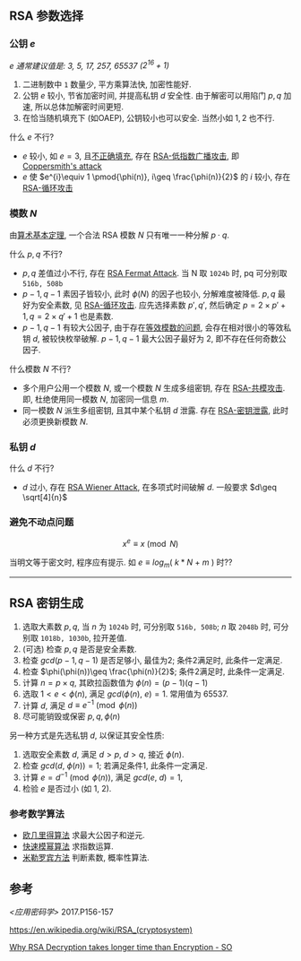 ## RSA 参数选择

### 公钥 $e$

*$e$ 通常建议值是: 3, 5, 17, 257,  65537 ($2^{16}+1$)*

1. 二进制数中 `1` 数量少, 平方乘算法快, 加密性能好.
2. 公钥 $e$ 较小, 节省加密时间, 并提高私钥 $d$ 安全性. 由于解密可以用陷门 $p,q$ 加速, 所以总体加解密时间更短.
3. 在恰当随机填充下 (如OAEP), 公钥较小也可以安全. 当然小如 $1, 2$ 也不行.

什么 $e$ 不行?
- $e$ 较小, 如 $e=3$, 且[不正确填充](PKCS1.md), 存在 [RSA-低指数广播攻击](RSA%20弱点/RSA-低指数广播攻击.md), 即 [Coppersmith's attack](https://en.wikipedia.org/wiki/Coppersmith%27s_attack)
- $e$ 使 $e^{i}\equiv 1 \pmod{\phi(n)}, i\geq \frac{\phi(n)}{2}$ 的 $i$ 较小, 存在 [RSA-循环攻击](RSA%20弱点/RSA-循环攻击.md)

### 模数 $N$

由[算术基本定理](/Math/数论/质数.md), 一个合法 RSA 模数 $N$ 只有唯一一种分解 $p\cdot q$.

什么 $p, q$ 不行?
- $p,q$ 差值过小不行, 存在 [RSA Fermat Attack](RSA%20弱点/RSA%20Fermat%20Attack.md). 当 N 取 `1024b` 时, pq 可分别取 `516b, 508b`
- $p-1, q-1$ 素因子皆较小, 此时 $\phi(N)$ 的因子也较小, 分解难度被降低. $p,q$ 最好为安全素数, 见 [RSA-循环攻击](RSA%20弱点/RSA-循环攻击.md). 应先选择素数 $p', q'$, 然后确定 $p=2\times p'+1, q=2\times q'+1$ 也是素数.
- $p-1, q-1$ 有较大公因子, 由于存在[等效模数的问题](RSA.md), 会存在相对很小的等效私钥 $d$, 被较快枚举破解. $p-1, q-1$ 最大公因子最好为 2, 即不存在任何奇数公因子.

什么模数 ${} N$ 不行?
- 多个用户公用一个模数 $N$, 或一个模数 $N$ 生成多组密钥, 存在 [RSA-共模攻击](RSA%20弱点/RSA-共模攻击与密钥泄露.md). 即, 杜绝使用同一模数 $N$, 加密同一信息 $m$.
- 同一模数 $N$ 派生多组密钥, 且其中某个私钥 $d$ 泄露. 存在 [RSA-密钥泄露](RSA%20弱点/RSA-密钥泄露.md), 此时必须更换新模数 $N$.

### 私钥 $d$

什么 $d$ 不行?
- $d$ 过小, 存在 [RSA Wiener Attack](RSA%20弱点/RSA%20Wiener%20Attack.md), 在多项式时间破解 $d$. 一般要求 $d\geq \sqrt[4]{n}$

### 避免不动点问题

$$x^{e}\equiv x\pmod{N}$$

当明文等于密文时, 程序应有提示. 如 $e\equiv log_{m}(\ k*N\ +\ m\ )$ 时??

***

## RSA 密钥生成

1. 选取大素数 $p,q$, 当 $n$ 为 `1024b` 时, 可分别取 `516b, 508b`; $n$ 取 `2048b` 时, 可分别取 `1018b, 1030b`, 拉开差值. 
2. (可选) 检查 $p,q$ 是否是安全素数.
3. 检查 $gcd(p-1,q-1)$ 是否足够小, 最佳为2; 条件2满足时, 此条件一定满足.
4. 检查 $\phi(\phi(n))\geq \frac{\phi(n)}{2}$; 条件2满足时, 此条件一定满足.
6. 计算 $n=p\times q$, 其欧拉函数值为 $\phi(n)=(p-1)(q-1)$
7. 选取 $1<e<\phi(n)$, 满足 $gcd(\phi(n),\ e)=1$. 常用值为 65537.
8. 计算 $d$, 满足 $d\equiv e^{-1} \pmod{\phi(n)}$
9. 尽可能销毁或保密 $p,q,\phi(n)$

另一种方式是先选私钥 $d$, 以保证其安全性质:
1. 选取安全素数 $d$, 满足 $d>p$, $d>q$, 接近 $\phi(n)$.
2. 检查 $gcd(d,\ \phi(n))=1$; 若满足条件1, 此条件一定满足.
3. 计算 $e=d^{-1}\pmod{\phi(n)}$, 满足 $gcd(e,\ d)=1$, 
4. 检验 $e$ 是否过小 (如 1, 2).

### 参考数学算法

- [欧几里得算法](../../../../Math/数论/欧几里得算法.md) 求最大公因子和逆元.
- [快速模幂算法](../../../../Math/数论/快速模幂算法.md) 求指数运算.
- [米勒罗宾方法](../../../../Math/数论/素性检测-米勒罗宾方法.md) 判断素数, 概率性算法.

## 参考

*<应用密码学>* 2017.P156-157  

https://en.wikipedia.org/wiki/RSA_(cryptosystem)
 
[Why RSA Decryption takes longer time than Encryption - SO](https://stackoverflow.com/questions/2316241/why-rsa-decryption-process-takes-longer-time-than-the-encryption-process)
